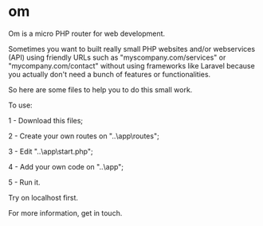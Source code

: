 # om
Om is a micro PHP router for web development.

Sometimes you want to built really small PHP websites and/or webservices (API) using friendly URLs such as "myscompany.com/services" or "mycompany.com/contact" without using frameworks like Laravel because you actually don't need a bunch of features or functionalities.

So here are some files to help you to do this small work.

To use:

1 - Download this files;

2 - Create your own routes on "..\app\routes\";

3 - Edit "..\app\start.php";

4 - Add your own code on "..\app\";

5 - Run it.

Try on localhost first.

For more information, get in touch.
